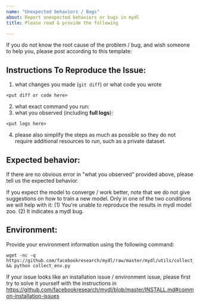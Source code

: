 ```yaml
---
name: "Unexpected behaviors / Bugs"
about: Report unexpected behaviors or bugs in mydl
title: Please read & provide the following

---
```


If you do not know the root cause of the problem / bug, and wish someone to help you, please
post according to this template:

## Instructions To Reproduce the Issue:

1. what changes you made (`git diff`) or what code you wrote
```
<put diff or code here>
```
2. what exact command you run:
3. what you observed (including __full logs__):
```
<put logs here>
```
4. please also simplify the steps as much as possible so they do not require additional resources to
	 run, such as a private dataset.

## Expected behavior:

If there are no obvious error in "what you observed" provided above,
please tell us the expected behavior.

If you expect the model to converge / work better, note that we do not give suggestions
on how to train a new model.
Only in one of the two conditions we will help with it:
(1) You're unable to reproduce the results in mydl model zoo.
(2) It indicates a mydl bug.

## Environment:

Provide your environment information using the following command:
```
wget -nc -q https://github.com/facebookresearch/mydl/raw/master/mydl/utils/collect_env.py && python collect_env.py
```

If your issue looks like an installation issue / environment issue,
please first try to solve it yourself with the instructions in
https://github.com/facebookresearch/mydl/blob/master/INSTALL.md#common-installation-issues
